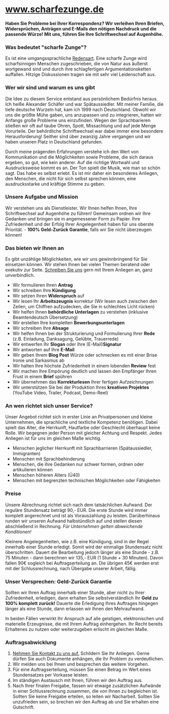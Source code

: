 # www.scharfezunge.de

**Haben Sie Probleme bei Ihrer Korrespondenz? Wir verleihen Ihren Briefen, Widersprüchen, Anträgen und E-Mails den nötigen Nachdruck und die passende Würze! Mit uns, führen Sie Ihre Schriftwechsel auf Augenhöhe.**


### Was bedeutet "scharfe Zunge"?

Es ist eine umgangssprachliche [Redensart](https://www.redensarten-index.de/suche.php?suchbegriff=zunge%20haben&bool=relevanz&gawoe=an&suchspalte%5B%5D=rart_ou). Eine scharfe Zunge wird scharfsinnigen Menschen zugeschrieben, die von Natur aus äußerst wortgewand sind und durch ihre schlagfertigen Argumentationsketten auffallen. Hitzige Diskussionen tragen sie mit sehr viel Leidenschaft aus.


### Wer wir sind und warum es uns gibt

Die Idee zu diesem Service entstand aus persönlichem Bedürfnis heraus. Ich heiße Alexander Schäfer und war Spätaussiedler. Mit meiner Familie, die tiefe deutsche Wurzeln hat, kam ich 1999 nach Deutschland. Obwohl wir uns die größte Mühe gaben, uns anzupassen und zu integrieren, hatten wir Anfangs große Probleme uns einzufinden. Wegen der Sprachbarieren stießen wir oft auf taube Ohren, Spott, Missachtung und auf jede Menge Vorurteile. Der behördliche Schriftwechsel war dabei immer eine besondere Herausforderung! Seither sind über zwanzig Jahre vergangen und wir haben unseren Platz in Deutschland gefunden.

Durch meine prägenden Erfahrungen verstehe ich den Wert von Kommunikation und die Möglichkeiten sowie Probleme, die sich daraus ergeben, so gut, wie kein anderer. Auf die richtige Wortwahl und Ausdrucksweise kommt es an. Der Ton spielt die Musik, wie man so schön sagt. Das habe es selbst erlebt. Es ist mir daher ein besonderes Anliegen, den Menschen, die nicht für sich selbst sprechen können, eine ausdrucksstarke und kräftige Stimme zu geben.


### Unsere Aufgabe und Mission

Wir verstehen uns als Dienstleister. Wir Ihnen helfen Ihnen, Ihre Schriftwechsel auf Augenhöhe zu führen! Gemeinsam ordnen wir Ihre Gedanken und bringen sie in angemessener Form zu Papier. Ihre Zufriedenheit und der Erfolg Ihrer Angelegenheit haben für uns oberste Priorität. - **100% Geld-Zurück Garantie**, falls wir Sie nicht überzeugen können!


### Das bieten wir Ihnen an

Es gibt unzählige Möglichkeiten, wie wir uns gewinnbringend für Sie einsetzen können. Wir stehen Ihnen bei vielen Themen beratend oder exekutiv zur Seite. [Schreiben Sie uns](mailto:jack0088@me.com) gern mit Ihrem Anliegen an, ganz unverbindlich.

- Wir formulieren Ihren **Antrag**
- Wir schreiben Ihre **Kündigung**
- Wir setzen Ihren **Widerspruch** auf
- Wir lesen Ihr **Arbeitszeugnis** korrektur (Wir lesen auch zwischen den Zeilen, um Chiffren aufzudecken, die Sie in schlechtes Licht rücken)
- Wir helfen Ihnen **behördliche Unterlagen** zu verstehen (inklusive Beamtendeutsch Übersetzung)
- Wir erstellen Ihre kompletten **Bewerbungsunterlagen**
- Wir schreiben Ihre **Absage**
- Wir helfen Ihnen bei der Strukturierung und Formulierung Ihrer **Rede** (z.B. Einladung, Danksagung, Gelübte, Trauerrede)
- Wir entwerfen Ihr **Slogan** oder Ihre (E-Mail)**Signatur**
- Wir antworten auf Ihre **E-Mail**
- Wir geben Ihrem **Blog Post** Würze oder schmecken es mit einer Brise Ironie und Sarkasmus ab
- Wir halten Ihre höchste Zufriedenheit in einem lobenden **Review** fest
- Wir machen Ihre Empörung deutlich und lassen den Empfänger Ihren Frust in einem **Brief** spühren
- Wir übernehmen das **Korrekturlesen** Ihrer fertigen Aufzeichnungen
- Wir unterstützen Sie bei der Produktion Ihres **kreativen Projektes** (YouTube Video, Trailer, Podcast, Demo-Reel)


### An wen richtet sich unser Service?

Unser Angebot richtet sich in erster Linie an Privatpersonen und kleine Unternehmen, die sprachliche und textliche Kompetenz benötigen. Dabei spielt das Alter, die Herrkunft, Hautfarbe oder Geschlecht überhaupt keine Rolle. Wir begegnen jeder Person mit gleicher Achtung und Respekt. Jedes Anliegen ist für uns im gleichen Maße wichtig.

- Menschen jeglicher Herrkunft mit Sprachbarrieren (Spätaussiedler, Immigranten)
- Menschen mit Sprachbehinderung
- Menschen, die ihre Gedanken nur schwer formen, ordnen oder artikulieren können
- Menschen höheren Alters (Ü40)
- Menschen mit begrenzten technischen Möglichkeiten oder Fähigkeiten


### Preise

Unsere Abrechnung richtet sich nach dem tatsächlichen Aufwand. Der reguläre Stundensatz beträgt 90,- EUR. Die erste Stunde wird immer komplett angerechnet und ist als Vorauszahlung zu leisten. Darüberhinaus runden wir unseren Aufwand halbstündlich auf und stellen diesen abschließend in Rechnung. *Für Unternehmen gelten abweichende Konditionen!*

Kleinere Angelegenheiten, wie z.B. eine Kündigung, sind in der Regel innerhalb einer Stunde erledigt. Somit wird der einmalige Stundensatz nicht überschritten. Dauert die Bearbeitung jedoch länger als eine Stunde - z.B. 75 Minuten - dann berechnen wir 135,- EUR (1 Stunde + 30 Minuten). Davon fallen 90€ sogleich bei Auftragserteilung an. Die übrigen 45€ werden erst mit der Schlussrechnung, nach Übergabe unserer Arbeit, fällig.


### Unser Versprechen: Geld-Zurück Garantie

Sollten wir Ihren Auftrag innerhalb einer Stunde, aber nicht zu Ihrer Zufriedenheit, erledigen, dann erhalten Sie selbstverständlich Ihr **Geld zu 100% komplett zurück!** Dauerte die Erledigung Ihres Auftrages hingegen länger als eine Stunde, dann erlassen wir Ihnen den Mehraufwand.

In beiden Fällen verwirkt Ihr Anspruch auf alle geistigen, elektronischen und materielle Erzeugnisse, die mit Ihrem Auftrag einhergehen. Ihr Recht bereits Erhaltenes zu nutzen oder weiterzugeben erlischt im gleichen Maße.


### Auftragsabwicklung

1. [Nehmen Sie Kontakt zu uns auf.](mailto:jack0088@me.com) Schildern Sie Ihr Anliegen. Gerne dürfen Sie auch Dokumente anhängen, die Ihr Problem zu verdeutlichen.
2. Wir melden uns bei Ihnen und besprechen das weitere Vorgehen.
3. Für eine Auftragserteilung, müssen Sie einen Betrag im Wert eines Stundensatzes per Vorkasse leisten.
4. Im ständigen Austausch mit Ihnen, führen wir den Auftrag aus.
5. Nach Ihrer finalen Freigabe, fassen wir etwaige zusätzlichen Aufwände in einer Schlussrechnung zusammen, die von Ihnen zu begleichen ist. Sollten Sie keine Freigabe erteilen, so leiten wir Nacharbeit. Sollten Sie unzufrieden sein, so brechen wir den Auftrag ab und Sie erhalten eine Gutschrift.
